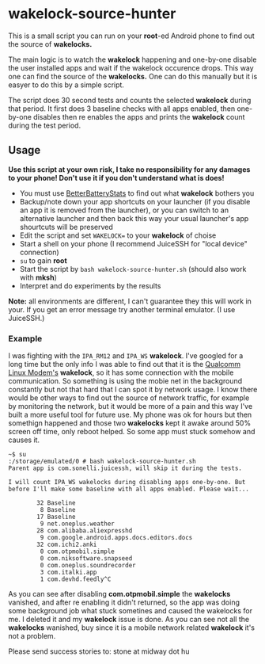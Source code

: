 # wakelock-source-hunter

This is a small script you can run on your **root**-ed Android phone to find out the source of **wakelocks.**

The main logic is to watch the **wakelock** happening and one-by-one disable the user installed apps and wait if the wakelock occurence drops. This way one can find the source of the **wakelocks.** One can do this manually but it is easyer to do this by a simple script.

The script does 30 second tests and counts the selected **wakelock** during that period. It first does 3 baseline checks with all apps enabled, then one-by-one disables then re enables the apps and prints the **wakelock** count during the test period.

## Usage

**Use this script at your own risk, I take no responsibility for any damages to your phone! Don't use it if you don't understand what is does!**

  * You must use [BetterBatteryStats](https://play.google.com/store/apps/details?id=com.asksven.betterbatterystats) to find out what **wakelock** bothers you
  * Backup/note down your app shortcuts on your launcher (if you disable an app it is removed from the launcher), or you can switch to an alternative launcher and then back this way your usual launcher's app shourtcuts will be preserved
  * Edit the script and set `WAKELOCK=` to your **wakelock** of choise
  * Start a shell on your phone (I recommend JuiceSSH for "local device" connection)
  * `su` to gain **root**
  * Start the script by `bash wakelock-source-hunter.sh` (should also work with **mksh**)
  * Interpret and do experiments by the results

**Note:** all environments are different, I can't guarantee they this will work in your. If you get an error message try another terminal emulator. (I use JuiceSSH.)

### Example

I was fighting with the `IPA_RM12` and `IPA_WS` **wakelock**. I've googled for a long time but the only info I was able to find out that it is the [Qualcomm Linux Modem's](https://osmocom.org/projects/quectel-modems/wiki/Qualcomm_Kernel#IPA-Internet-Packet-Accelerator) **wakelock**, so it has some connection with the mobile communication. So something is using the mobie net in the background constantly but not that hard that I can spot it by network usage. I know there would be other ways to find out the source of network traffic, for example by monitoring the network, but it would be more of a pain and this way I've built a more useful tool for future use. My phone was ok for hours but then somethign happened and those two **wakelocks** kept it awake around 50% screen off time, only reboot helped. So some app must stuck somehow and causes it.

```
~$ su
:/storage/emulated/0 # bash wakelock-source-hunter.sh
Parent app is com.sonelli.juicessh, will skip it during the tests.

I will count IPA_WS wakelocks during disabling apps one-by-one. But before I'll make some baseline with all apps enabled. Please wait...

        32 Baseline
         8 Baseline
        17 Baseline
         9 net.oneplus.weather
        28 com.alibaba.aliexpresshd
         9 com.google.android.apps.docs.editors.docs
        32 com.ichi2.anki
         0 com.otpmobil.simple
         0 com.niksoftware.snapseed
         0 com.oneplus.soundrecorder
         3 com.italki.app
         1 com.devhd.feedly^C
```

As you can see after disabling **com.otpmobil.simple** the **wakelocks** vanished, and after re enabling it didn't returned, so the app was doing some background job what stuck sometines and caused the wakelocks for me. I deleted it and my **wakelock** issue is done. As you can see not all the **wakelocks** wanished, buy since it is a mobile network related **wakelock** it's not a problem.

Please send success stories to: stone at midway dot hu
